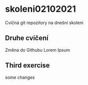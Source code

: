 # skoleni02102021
Cvičná git repozitory na dnešní skoleni

## Druhe cvičení
Změna do Githubu Lorem Ipsum

## Third exercise
some changes